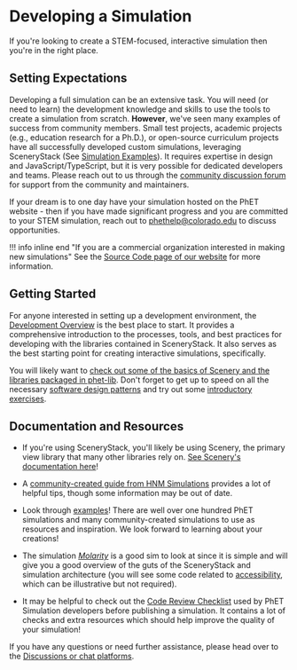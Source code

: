 # Developing a Simulation

If you're looking to create a STEM-focused, interactive simulation then you're in the right place.

## Setting Expectations

 Developing a full simulation can be an extensive task. You will need (or need to learn) the development knowledge and skills to use the tools to create a simulation from scratch. **However**, we've seen many examples of success from community members. Small test projects, academic projects (e.g., education research for a Ph.D.), or open-source curriculum projects have all successfully developed custom simulations, leveraging SceneryStack (See [Simulation Examples](../simulation-examples.md)). It requires expertise in design and JavaScript/TypeScript, but it is very possible for dedicated developers and teams. Please reach out to us through the [community discussion forum](https://github.com/orgs/scenerystack/discussions) for support from the community and maintainers.

If your dream is to one day have your simulation hosted on the PhET website - then if you have made significant progress and you are committed to your STEM simulation, reach out to [phethelp@colorado.edu](mailto:phethelp@colorado.edu) to discuss opportunities.

!!! info inline end "If you are a commercial organization interested in making new simulations"
    See the [Source Code page of our website](https://phet.colorado.edu/en/about/source-code) for more information.

## Getting Started

For anyone interested in setting up a development environment, the [Development Overview](../../info-sync/simulation-development-overview.md) is the best place to start. It provides a comprehensive introduction to the processes, tools, and best practices for developing with the libraries contained in SceneryStack. It also serves as the best starting point for creating interactive simulations, specifically.

You will likely want to [check out some of the basics of Scenery and the libraries packaged in phet-lib](../scenery.md). Don't forget to get up to speed on all the necessary [software design patterns](../../info-sync/phet-software-design-patterns.md) and try out some [introductory exercises](../../info-sync/scenerystack-exercises.md).

## Documentation and Resources

- If you're using SceneryStack, you'll likely be using Scenery, the primary view library that many other libraries rely on. [See Scenery's documentation here](https://phetsims.github.io/scenery/doc/)!

- A [community-created guide from HNM Simulations](https://nm.mathforcollege.com/nmsims/HNM%20Simulations%20Documentation/_book/) provides a lot of helpful tips, though some information may be out of date.

- Look through [examples](../simulation-examples.md)! There are well over one hundred PhET simulations and many community-created simulations to use as resources and inspiration. We look forward to learning about your creations!

- The simulation [*Molarity*](https://github.com/phetsims/molarity) is a good sim to look at since it is simple and will give you a good overview of the guts of the SceneryStack and simulation architecture (you will see some code related to [accessibility](../../accessibility/scenery_a11y.md), which can be illustrative but not required).

- It may be helpful to check out the [Code Review Checklist](code-checklist.md) used by PhET Simulation developers before publishing a simulation. It contains a lot of checks and extra resources which should help improve the quality of your simulation!

If you have any questions or need further assistance, please head over to the [Discussions or chat platforms](../../join.md).
